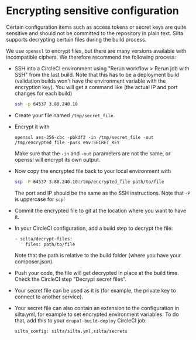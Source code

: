# Encrypting sensitive configuration

Certain configuration items such as access tokens or secret keys are quite sensitive
and should not be committed to the repository in plain text. Silta supports decrypting certain files 
during the build process.

We use `openssl` to encrypt files, but there are many versions available with incompatible ciphers. 
We therefore recommend the following process: 

- SSH into a CircleCI environment using "Rerun workflow > Rerun job with SSH" from the last build. Note that this has to be a deployment build (validation builds won't have the environment variable with the encryption key). 
  You will get a command like (the actual IP and port changes for each build) 
  ```bash
  ssh -p 64537 3.80.240.10
  ```

- Create your file named `/tmp/secret_file`.

- Encrypt it with 
  ```
  openssl aes-256-cbc -pbkdf2 -in /tmp/secret_file -out /tmp/encrypted_file -pass env:SECRET_KEY
  ``` 
  Make sure that the `-in` and `-out` parameters are not the same, or openssl will encrypt its own output.

- Now copy the encrypted file back to your local environment with 
  ```bash
  scp -P 64537 3.80.240.10:/tmp/encrypted_file path/to/file
  ```
  The port and IP should be the same as the SSH instructions. Note that `-P` is uppercase for `scp`!

- Commit the encrypted file to git at the location where you want to have it.

- In your CircleCI configuration, add a build step to decrypt the file:
  ```bash
  - silta/decrypt-files:
      files: path/to/file
  ```
  Note that the path is relative to the build folder (where you have your composer.json).

- Push your code, the file will get decrypted in place at the build time. 
  Check the CircleCI step "Decrypt secret files".

- Your secret file can be used as it is (for example, the private key to connect to another service).

- Your secret file can also contain an extension to the configuration in silta.yml, 
  for example to set encrypted environment variables. To do that, add this to your `drupal-build-deploy` CircleCI job:
  ```sh
  silta_config: silta/silta.yml,silta/secrets
  ```
